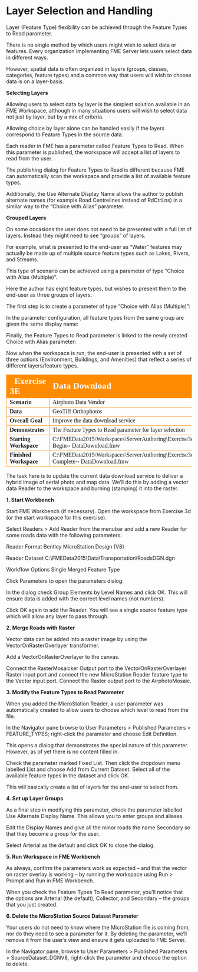 # Layer Selection and Handling

Layer (Feature Type) flexibility can be achieved through the Feature Types to Read parameter.

There is no single method by which users might wish to select data or features. Every organization implementing FME Server lets users select data in different ways.

However, spatial data is often organized in layers (groups, classes, categories, feature types) and a common way that users will wish to choose data is on a layer-basis.

**Selecting Layers**

Allowing users to select data by layer is the simplest solution available in an FME Workspace, although in many situations users will wish to select data not just by layer, but by a mix of criteria.

Allowing choice by layer alone can be handled easily if the layers correspond to Feature Types in the source data.

Each reader in FME has a parameter called Feature Types to Read. When this parameter is published, the workspace will accept a list of layers to read from the user.

The publishing dialog for Feature Types to Read is different because FME can automatically scan the workspace and provide a list of available feature types.

Additionally, the Use Alternate Display Name allows the author to publish alternate names (for example Road Centrelines instead of RdCtrLns) in a similar way to the “Choice with Alias” parameter.

**Grouped Layers**

On some occasions the user does not need to be presented with a full list of layers. Instead they might need to see “groups” of layers.

For example, what is presented to the end-user as “Water” features may actually be made up of multiple source feature types such as Lakes, Rivers, and Streams.

This type of scenario can be achieved using a parameter of type “Choice with Alias (Multiple)”.

Here the author has eight feature types, but wishes to present them to the end-user as three groups of layers.

The first step is to create a parameter of type “Choice with Alias (Multiple)”:

In the parameter configuration, all feature types from the same group are given the same display name:

Finally, the Feature Types to Read parameter is linked to the newly created Choice with Alias parameter:

Now when the workspace is run, the end-user is presented with a set of three options (Environment, Buildings, and Amenities) that reflect a series of different layers/feature types.

<table style="border-spacing: 0px;border-collapse: collapse;font-family:serif">
<tr>
<td style="vertical-align:middle;background-color:darkorange;border: 2px solid darkorange">
<i class="fa fa-cogs fa-lg fa-pull-left fa-fw" style="color:white;padding-right: 12px;vertical-align:text-top"></i>
<span style="color:white;font-size:x-large;font-weight: bold">Exercise 3E </span>
</td>
<td style="border: 2px solid darkorange;background-color:darkorange;color:white">
<span style="color:white;font-size:x-large;font-weight: bold">Data
Download</span>
</td>
</tr>

<tr>
<td style="border: 1px solid darkorange; font-weight: bold">Scenario</td>
<td style="border: 1px solid darkorange">Airphoto Data Vendor</td>
</tr>

<tr>
<td style="border: 1px solid darkorange; font-weight: bold">Data</td>
<td style="border: 1px solid darkorange">GeoTiff Orthophotos</td>
</tr>

<tr>
<td style="border: 1px solid darkorange; font-weight: bold">Overall Goal</td>
<td style="border: 1px solid darkorange">Improve
the
data
download
service</td>
</tr>

<tr>
<td style="border: 1px solid darkorange; font-weight: bold">Demonstrates</td>
<td style="border: 1px solid darkorange">The
Feature
Types
to
Read
parameter
for
layer
selection</td>
</tr>

<tr>
<td style="border: 1px solid darkorange; font-weight: bold">Starting Workspace</td>
<td style="border: 1px solid darkorange">C:\FMEData2015\Workspaces\ServerAuthoring\Exercise3e-­‐Begin-­‐
DataDownload.fmw</td>
</tr>

<tr>
<td style="border: 1px solid darkorange; font-weight: bold">Finished Workspace</td>
<td style="border: 1px solid darkorange">C:\FMEData2015\Workspaces\ServerAuthoring\Exercise3e-­‐Complete-­‐
DataDownload.fmw</td>
</tr>

</table>

The task here is to update the current data download service to deliver a hybrid image of aerial photo and map data. We’ll do this by adding a vector data Reader to the workspace and burning (stamping) it into the raster.

**1. Start Workbench**

Start FME Workbench (if necessary). Open the workspace from Exercise 3d (or the start workspace for this exercise).

Select Readers > Add Reader from the menubar and add a new Reader for some roads data with the following parameters:

Reader Format Bentley MicroStation Design (V8)

Reader Dataset C:\FMEData2015\Data\Transportation\RoadsDGN.dgn

Workflow Options Single Merged Feature Type

Click Parameters to open the parameters dialog.

In the dialog check Group Elements by Level Names and click OK. This will ensure data is added with the correct level names (not numbers).

Click OK again to add the Reader. You will see a single source feature type which will allow any layer to pass through.

**2. Merge Roads with Raster**

Vector data can be added into a raster image by using the VectorOnRasterOverlayer transformer.

Add a VectorOnRasterOverlayer to the canvas.

Connect the RasterMosaicker Output port to the VectorOnRasterOverlayer Raster input port and connect the new MicroStation Reader feature type to the Vector input port. Connect the Raster output port to the AirphotoMosaic.

**3. Modify the Feature Types to Read Parameter**

When you added the MicroStation Reader, a user parameter was automatically created to allow users to choose which level to read from the file.

In the Navigator pane browse to User Parameters > Published Parameters > FEATURE_TYPES; right-click the parameter and choose Edit Definition.

This opens a dialog that demonstrates the special nature of this parameter. However, as of yet there is no content filled in.

Check the parameter marked Fixed List. Then click the dropdown menu labelled List and choose Add from Current Dataset. Select all of the available feature types in the dataset and click OK.

This will basically create a list of layers for the end-user to select from.

**4. Set up Layer Groups**

As a final step in modifying this parameter, check the parameter labelled Use Alternate Display Name. This allows you to enter groups and aliases.

Edit the Display Names and give all the minor roads the name Secondary so that they become a group for the user.

Select Arterial as the default and click OK to close the dialog.

**5. Run Workspace in FME Workbench**

As always, confirm the parameters work as expected – and that the vector on raster overlay is working – by running the workspace using Run > Prompt and Run in FME Workbench.

When you check the Feature Types To Read parameter, you’ll notice that the options are Arterial (the default), Collector, and Secondary – the groups that you just created.

**6. Delete the MicroStation Source Dataset Parameter**

Your users do not need to know where the MicroStation file is coming from, nor do they need to see a parameter for it. By deleting the parameter, we’ll remove it from the user’s view and ensure it gets uploaded to FME Server.

In the Navigator pane, browse to User Parameters > Published Parameters > SourceDataset_DGNV8, right-click the parameter and choose the option to delete.